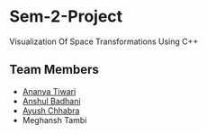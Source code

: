 # Sem-2-Project
Visualization Of Space Transformations Using C++

## Team Members
- [Ananya Tiwari](https://github.com/ananyatiwari05)
- [Anshul Badhani](https://github.com/anshulbadhani)
- [Ayush Chhabra](https://github.com/ayushchhabra30)
- Meghansh Tambi
